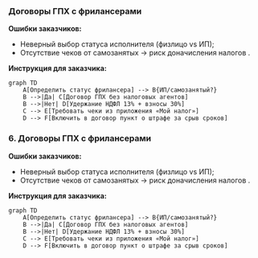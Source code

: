 ### Договоры ГПХ с фрилансерами
**Ошибки заказчиков:**  
- Неверный выбор статуса исполнителя (физлицо vs ИП);  
- Отсутствие чеков от самозанятых → риск доначисления налогов .  

**Инструкция для заказчика:**  
```mermaid
graph TD
    A[Определить статус фрилансера] --> B{ИП/самозанятый?}
    B -->|Да| C[Договор ГПХ без налоговых агентов]
    B -->|Нет| D[Удержание НДФЛ 13% + взносы 30%]
    C --> E[Требовать чеки из приложения «Мой налог»]
    D --> F[Включить в договор пункт о штрафе за срыв сроков]
```

### 6. Договоры ГПХ с фрилансерами
**Ошибки заказчиков:**  
- Неверный выбор статуса исполнителя (физлицо vs ИП);  
- Отсутствие чеков от самозанятых → риск доначисления налогов .  

**Инструкция для заказчика:**  
```mermaid
graph TD
    A[Определить статус фрилансера] --> B{ИП/самозанятый?}
    B -->|Да| C[Договор ГПХ без налоговых агентов]
    B -->|Нет| D[Удержание НДФЛ 13% + взносы 30%]
    C --> E[Требовать чеки из приложения «Мой налог»]
    D --> F[Включить в договор пункт о штрафе за срыв сроков]
```